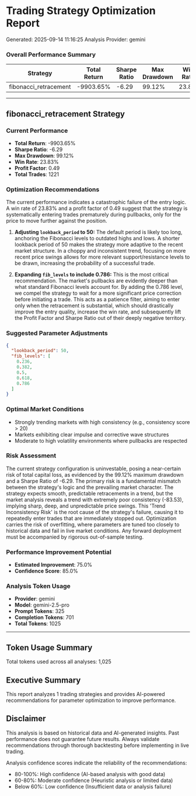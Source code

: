 
# Trading Strategy Optimization Report
Generated: 2025-09-14 11:16:25
Analysis Provider: gemini

### Overall Performance Summary

| Strategy | Total Return | Sharpe Ratio | Max Drawdown | Win Rate | Improvement Potential |
|----------|-------------|--------------|--------------|----------|---------------------|
| fibonacci_retracement | -9903.65% | -6.29 | 99.12% | 23.8% | 75.0% |

---

## fibonacci_retracement Strategy

### Current Performance
- **Total Return**: -9903.65%
- **Sharpe Ratio**: -6.29
- **Max Drawdown**: 99.12%
- **Win Rate**: 23.83%
- **Profit Factor**: 0.49
- **Total Trades**: 1221

### Optimization Recommendations

The current performance indicates a catastrophic failure of the entry logic. A win rate of 23.83% and a profit factor of 0.49 suggest that the strategy is systematically entering trades prematurely during pullbacks, only for the price to move further against the position.

1.  **Adjusting `lookback_period` to 50:** The default period is likely too long, anchoring the Fibonacci levels to outdated highs and lows. A shorter lookback period of 50 makes the strategy more adaptive to the recent market structure. In a choppy and inconsistent trend, focusing on more recent price swings allows for more relevant support/resistance levels to be drawn, increasing the probability of a successful trade.

2.  **Expanding `fib_levels` to include 0.786:** This is the most critical recommendation. The market's pullbacks are evidently deeper than what standard Fibonacci levels account for. By adding the 0.786 level, we compel the strategy to wait for a more significant price correction before initiating a trade. This acts as a patience filter, aiming to enter only when the retracement is substantial, which should drastically improve the entry quality, increase the win rate, and subsequently lift the Profit Factor and Sharpe Ratio out of their deeply negative territory.

### Suggested Parameter Adjustments

```json
{
  "lookback_period": 50,
  "fib_levels": [
    0.236,
    0.382,
    0.5,
    0.618,
    0.786
  ]
}
```

### Optimal Market Conditions
- Strongly trending markets with high consistency (e.g., consistency score > 20)
- Markets exhibiting clear impulse and corrective wave structures
- Moderate to high volatility environments where pullbacks are respected

### Risk Assessment
The current strategy configuration is uninvestable, posing a near-certain risk of total capital loss, as evidenced by the 99.12% maximum drawdown and a Sharpe Ratio of -6.29. The primary risk is a fundamental mismatch between the strategy's logic and the prevailing market character. The strategy expects smooth, predictable retracements in a trend, but the market analysis reveals a trend with extremely poor consistency (-83.53), implying sharp, deep, and unpredictable price swings. This 'Trend Inconsistency Risk' is the root cause of the strategy's failure, causing it to repeatedly enter trades that are immediately stopped out. Optimization carries the risk of overfitting, where parameters are tuned too closely to historical data and fail in live market conditions. Any forward deployment must be accompanied by rigorous out-of-sample testing.

### Performance Improvement Potential
- **Estimated Improvement**: 75.0%
- **Confidence Score**: 85.0%
### Analysis Token Usage
- **Provider**: gemini
- **Model**: gemini-2.5-pro
- **Prompt Tokens**: 325
- **Completion Tokens**: 701
- **Total Tokens**: 1025

---

## Token Usage Summary

Total tokens used across all analyses: 1,025

## Executive Summary

This report analyzes 1 trading strategies and provides AI-powered 
recommendations for parameter optimization to improve performance.

## Disclaimer

This analysis is based on historical data and AI-generated insights. 
Past performance does not guarantee future results. Always validate recommendations through 
thorough backtesting before implementing in live trading.

Analysis confidence scores indicate the reliability of the recommendations:
- 80-100%: High confidence (AI-based analysis with good data)
- 60-80%: Moderate confidence (Heuristic analysis or limited data)  
- Below 60%: Low confidence (Insufficient data or analysis failure)
